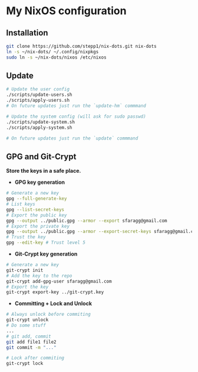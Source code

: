 # My NixOS configuration

## Installation 

```bash
git clone https://github.com/stepp1/nix-dots.git nix-dots
ln -s ~/nix-dots/ ~/.config/nixpkgs
sudo ln -s ~/nix-dots/nixos /etc/nixos 
```

## Update

```bash
# Update the user config
./scripts/update-users.sh
./scripts/apply-users.sh
# On future updates just run the `update-hm` commmand

# Update the system config (will ask for sudo passwd)
./scripts/update-system.sh
./scripts/apply-system.sh

# On future updates just run the `update` commmand
```

## GPG and Git-Crypt

**Store the keys in a safe place.**

- **GPG key generation**
```bash
# Generate a new key
gpg --full-generate-key 
# List keys
gpg --list-secret-keys 
# Export the public key
gpg --output ../public.gpg --armor --export sfaragg@gmail.com
# Export the private key
gpg --output ../public.gpg --armor --export-secret-keys sfaragg@gmail.com
# Trust the key
gpg --edit-key # Trust level 5
```

- **Git-Crypt key generation**
```bash
# Generate a new key
git-crypt init
# Add the key to the repo
git-crypt add-gpg-user sfaragg@gmail.com
# Export the key
git-crypt export-key ../git-crypt.key
```

- **Committing + Lock and Unlock**
```bash
# Always unlock before commiting
git-crypt unlock 
# Do some stuff
...
# git add, commit
git add file1 file2
git commit -m "..."

# Lock after commiting
git-crypt lock 
```